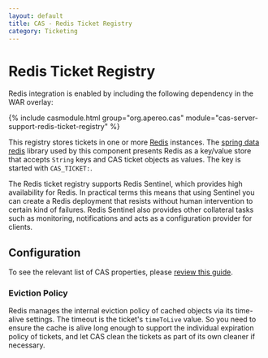 ```yaml
---
layout: default
title: CAS - Redis Ticket Registry
category: Ticketing
---
```


# Redis Ticket Registry

Redis integration is enabled by including the following dependency in the WAR overlay:

{% include casmodule.html group="org.apereo.cas" module="cas-server-support-redis-ticket-registry" %}

This registry stores tickets in one or more [Redis](http://redis.io/) instances. The
[spring data redis](http://projects.spring.io/spring-data-redis/) library used by this component presents Redis as a
key/value store that accepts `String` keys and CAS ticket objects as values. The key is started with `CAS_TICKET:`.

The Redis ticket registry supports Redis Sentinel, which provides high availability for Redis. In practical terms this means that using Sentinel you can create a Redis deployment that resists without human intervention to certain kind of failures. Redis Sentinel also provides other collateral tasks such as monitoring, notifications and acts as a configuration provider for clients.

## Configuration

To see the relevant list of CAS properties, please [review this guide](../configuration/Configuration-Properties.html#redis-ticket-registry).

### Eviction Policy

Redis manages the internal eviction policy of cached objects via its time-alive settings.
The timeout is the ticket's `timeToLive` value. So you need to ensure the cache is alive long enough to support the
individual expiration policy of tickets, and let CAS clean the tickets as part of its own cleaner if necessary.
